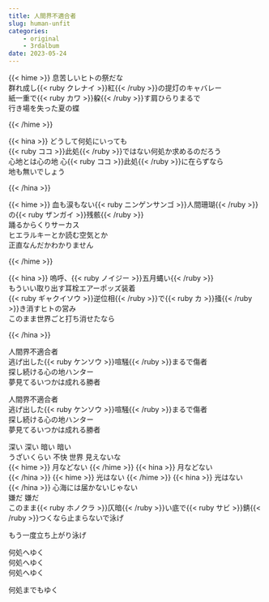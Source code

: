 ```yaml
---
title: 人間界不適合者
slug: human-unfit
categories:
    - original
    - 3rdalbum
date: 2023-05-24
---
```


{{< hime >}}
息苦しいヒトの祭だな  
群れ成し{{< ruby クレナイ >}}紅{{< /ruby >}}の提灯のキャバレー  
紙一重で{{< ruby カワ >}}躱{{< /ruby >}}す肩ひらりまるで  
行き場を失った夏の蝶  

{{< /hime >}}

{{< hina >}}
どうして何処にいっても  
{{< ruby ココ >}}此処{{< /ruby >}}ではない何処か求めるのだろう  
心地とは心の地 心{{< ruby ココ >}}此処{{< /ruby >}}に在らずなら  
地も無いでしょう  

{{< /hina >}}

{{< hime >}}
血も涙もない{{< ruby ニンゲンサンゴ >}}人間珊瑚{{< /ruby >}}の{{< ruby ザンガイ >}}残骸{{< /ruby >}}  
踊るからくりサーカス  
ヒエラルキーとか読む空気とか  
正直なんだかわかりません  

{{< /hime >}}

{{< hina >}}
嗚呼、{{< ruby ノイジー >}}五月蝿い{{< /ruby >}}  
もういい取り出す耳栓エアーポッズ装着  
{{< ruby ギャクイソウ >}}逆位相{{< /ruby >}}で{{< ruby カ >}}掻{{< /ruby >}}き消すヒトの営み  
このまま世界ごと打ち消せたなら  

{{< /hina >}}

人間界不適合者  
逃げ出した{{< ruby ケンソウ >}}喧騒{{< /ruby >}}まるで傷者  
探し続ける心の地ハンター  
夢見てるいつかは成れる勝者  

人間界不適合者  
逃げ出した{{< ruby ケンソウ >}}喧騒{{< /ruby >}}まるで傷者  
探し続ける心の地ハンター  
夢見てるいつかは成れる勝者  

深い 深い 暗い 暗い  
うざいくらい 不快 世界 見えないな  
{{< hime >}}
月などない 
{{< /hime >}}
{{< hina >}}
月などない  
{{< /hina >}}
{{< hime >}}
光はない 
{{< /hime >}}
{{< hina >}}
光はない  
{{< /hina >}}
心海には届かないじゃない  
嫌だ 嫌だ  
このまま{{< ruby ホノクラ >}}仄暗{{< /ruby >}}い底で{{< ruby サビ >}}錆{{< /ruby >}}つくなら止まらないで泳げ  

もう一度立ち上がり泳げ  

何処へゆく  
何処へゆく  
何処へゆく  

何処までもゆく  